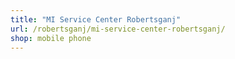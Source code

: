 ```yaml
---
title: "MI Service Center Robertsganj"
url: /robertsganj/mi-service-center-robertsganj/
shop: mobile phone
---
```

